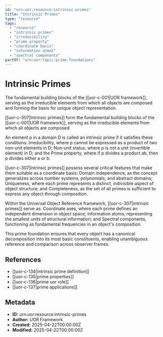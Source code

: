 ```yaml
---
id: "urn:uor:resource:intrinsic-primes"
title: "Intrinsic Primes"
type: "resource"
tags:
  - "resource"
  - "intrinsic primes"
  - "irreducibility"
  - "prime property"
  - "coordinate basis"
  - "information atoms"
  - "spectral components"
partOf: "urn:uor:topic:prime-foundations"
---
```


# Intrinsic Primes

The fundamental building blocks of the [[uor-c-001|UOR framework]], serving as the irreducible elements from which all objects are composed and forming the basis for unique object representation.

[[uor-c-307|Intrinsic primes]] form the fundamental building blocks of the [[uor-c-001|UOR framework]], serving as the irreducible elements from which all objects are composed.

An element p in a domain D is called an intrinsic prime if it satisfies these conditions: Irreducibility, where p cannot be expressed as a product of two non-unit elements in D; Non-unit status, where p is not a unit (invertible element) in D; and the Prime property, where if p divides a product ab, then p divides either a or b.

[[uor-c-307|Intrinsic primes]] possess several critical features that make them suitable as a coordinate basis: Domain independence, as the concept generalizes across number systems, polynomials, and abstract domains; Uniqueness, where each prime represents a distinct, indivisible aspect of object structure; and Completeness, as the set of all primes is sufficient to express any object through composition.

Within the Universal Object Reference framework, [[uor-c-307|intrinsic primes]] serve as: Coordinate axes, where each prime defines an independent dimension in object space; Information atoms, representing the smallest units of structural information; and Spectral components, functioning as fundamental frequencies in an object's composition.

This prime foundation ensures that every object has a canonical decomposition into its most basic constituents, enabling unambiguous reference and comparison across observer frames.

## References

- [[uor-c-134|intrinsic prime definition]]
- [[uor-c-135|prime properties]]
- [[uor-c-136|prime uor role]]
- [[uor-c-137|prime applications]]

## Metadata

- **ID:** urn:uor:resource:intrinsic-primes
- **Author:** UOR Framework
- **Created:** 2025-04-22T00:00:00Z
- **Modified:** 2025-04-22T00:00:00Z
